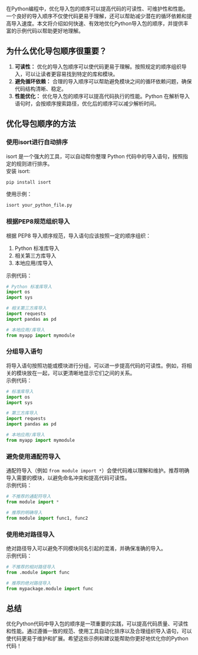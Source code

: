 在Python编程中，优化导入包的顺序可以提高代码的可读性、可维护性和性能。一个良好的导入顺序不仅使代码更易于理解，还可以帮助减少潜在的循环依赖和提高导入速度。本文将介绍如何快速、有效地优化Python导入包的顺序，并提供丰富的示例代码以帮助更好地理解。
<a name="iVIE9"></a>
## 为什么优化导包顺序很重要？

1. **可读性：** 优化的导入包顺序可以使代码更易于理解。按照规定的顺序组织导入，可以让读者更容易找到特定的库和模块。
2. **避免循环依赖：** 合理的导入顺序可以帮助避免模块之间的循环依赖问题，确保代码结构清晰、稳定。
3. **性能优化：** 优化导入包的顺序可以提高代码执行的性能。Python 在解析导入语句时，会按顺序搜索路径，优化后的顺序可以减少解析时间。
<a name="rbYe9"></a>
## 优化导包顺序的方法
<a name="wRniI"></a>
### 使用isort进行自动排序
isort 是一个强大的工具，可以自动帮你整理 Python 代码中的导入语句，按照指定的规则进行排序。<br />安装 isort:
```bash
pip install isort
```
使用示例：
```bash
isort your_python_file.py
```
<a name="blnO4"></a>
### 根据PEP8规范组织导入
根据 PEP8 导入顺序规范，导入语句应该按照一定的顺序组织：

1. Python 标准库导入
2. 相关第三方库导入
3. 本地应用/库导入

示例代码：
```python
# Python 标准库导入
import os
import sys

# 相关第三方库导入
import requests
import pandas as pd

# 本地应用/库导入
from myapp import mymodule
```
<a name="P4Kds"></a>
### 分组导入语句
将导入语句按照功能或模块进行分组，可以进一步提高代码的可读性。例如，将相关的模块放在一起，可以更清晰地显示它们之间的关系。<br />示例代码：
```python
# 标准库导入
import os
import sys

# 第三方库导入
import requests
import pandas as pd

# 本地应用/库导入
from myapp import mymodule
```
<a name="kWItf"></a>
### 避免使用通配符导入
通配符导入（例如 `from module import *`）会使代码难以理解和维护。推荐明确导入需要的模块，以避免命名冲突和提高代码可读性。<br />示例代码：
```python
# 不推荐的通配符导入
from module import *

# 推荐的明确导入
from module import func1, func2
```
<a name="iqGxg"></a>
### 使用绝对路径导入
绝对路径导入可以避免不同模块同名引起的混淆，并确保准确的导入。<br />示例代码：
```python
# 不推荐的相对路径导入
from .module import func

# 推荐的绝对路径导入
from mypackage.module import func
```
<a name="iHACy"></a>
## 总结
优化Python代码中导入包的顺序是一项重要的实践，可以提高代码质量、可读性和性能。通过遵循一致的规范、使用工具自动化排序以及合理组织导入语句，可以使代码更易于维护和扩展。希望这些示例和建议能帮助你更好地优化你的Python代码！
